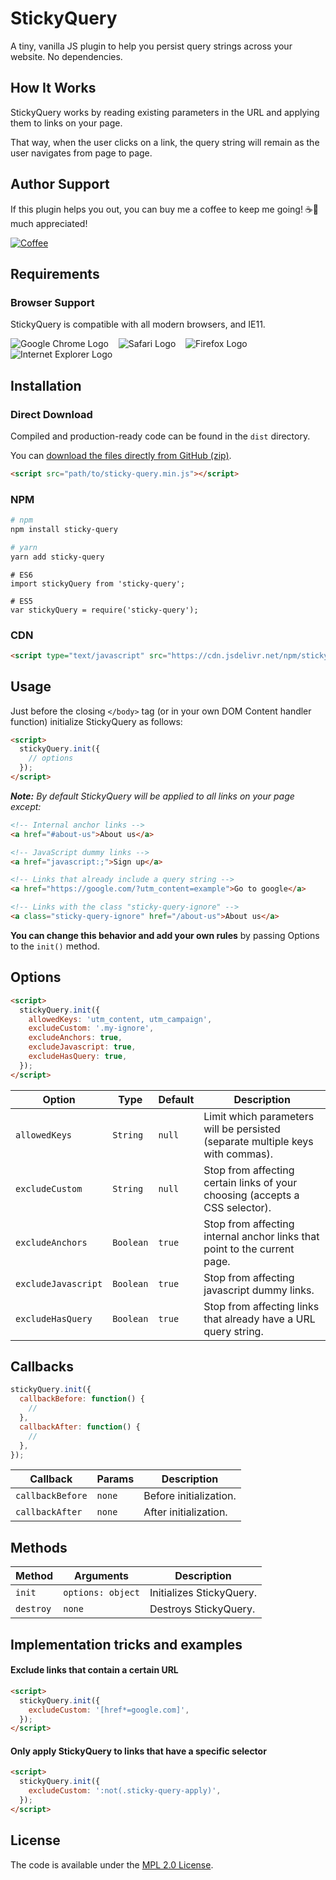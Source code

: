 # StickyQuery

A tiny, vanilla JS plugin to help you persist query strings across your website. No dependencies.

## How It Works

StickyQuery works by reading existing parameters in the URL and applying them to links on your page.

That way, when the user clicks on a link, the query string will remain as the user navigates from page to page.

## Author Support

If this plugin helps you out, you can buy me a coffee to keep me going! ☕🙂 much appreciated!

[![Coffee][buy-me-a-coffee-logo]](https://buymeacoff.ee/interactiveRob)

## Requirements

### Browser Support

StickyQuery is compatible with all modern browsers, and IE11. <br/>

![Google Chrome Logo][google-chrome-logo]&nbsp;&nbsp;&nbsp;
![Safari Logo][safari-logo]&nbsp;&nbsp;&nbsp;
![Firefox Logo][firefox-logo]&nbsp;&nbsp;&nbsp;
![Internet Explorer Logo][internet-explorer-logo]&nbsp;&nbsp;&nbsp;

## Installation

### Direct Download

Compiled and production-ready code can be found in the `dist` directory.

You can [download the files directly from GitHub (zip)][repo-master-zip].

```html
<script src="path/to/sticky-query.min.js"></script>
```

### NPM

```bash
# npm
npm install sticky-query

# yarn
yarn add sticky-query
```

```javscript
# ES6
import stickyQuery from 'sticky-query';

# ES5
var stickyQuery = require('sticky-query');
```

### CDN

```html
<script type="text/javascript" src="https://cdn.jsdelivr.net/npm/sticky-query@1/dist/sticky-query.min.js"></script> 
```

## Usage
Just before the closing `</body>` tag (or in your own DOM Content handler function) initialize StickyQuery as follows:

```html
<script>
  stickyQuery.init({
    // options
  });
</script>
```

**_Note:_** _By default StickyQuery will be applied to all links on your page except:_

```html
<!-- Internal anchor links -->
<a href="#about-us">About us</a>

<!-- JavaScript dummy links -->
<a href="javascript:;">Sign up</a>

<!-- Links that already include a query string -->
<a href="https://google.com/?utm_content=example">Go to google</a>

<!-- Links with the class "sticky-query-ignore" -->
<a class="sticky-query-ignore" href="/about-us">About us</a>
```

**You can change this behavior and add your own rules** by passing Options to the `init()` method.

## Options

```html
<script>
  stickyQuery.init({
    allowedKeys: 'utm_content, utm_campaign',
    excludeCustom: '.my-ignore',
    excludeAnchors: true,
    excludeJavascript: true,
    excludeHasQuery: true,
  });
</script>
```

| Option              | Type      | Default | Description                                                                    |
| ------------------- | --------- | ------- | -------------------------------------------------------------------------      |
| `allowedKeys`       | `String`  | `null`  | Limit which parameters will be persisted (separate multiple keys with commas). |
| `excludeCustom`     | `String`  | `null`  | Stop from affecting certain links of your choosing (accepts a CSS selector).   |
| `excludeAnchors`    | `Boolean` | `true`  | Stop from affecting internal anchor links that point to the current page.      |
| `excludeJavascript` | `Boolean` | `true`  | Stop from affecting javascript dummy links.                                    |
| `excludeHasQuery`   | `Boolean` | `true`  | Stop from affecting links that already have a URL query string.                |

## Callbacks

```javascript
stickyQuery.init({
  callbackBefore: function() {
    //
  },
  callbackAfter: function() {
    //
  },
});
```

| Callback         | Params | Description            |
| ---------------- | ------ | ---------------------- |
| `callbackBefore` | `none` | Before initialization. |
| `callbackAfter`  | `none` | After initialization.  |

## Methods

| Method    | Arguments         | Description              |
| --------- | ----------------- | ------------------------ |
| `init`    | `options: object` | Initializes StickyQuery. |
| `destroy` | `none`            | Destroys StickyQuery.    |

## Implementation tricks and examples

#### Exclude links that contain a certain URL

```html
<script>
  stickyQuery.init({
    excludeCustom: '[href*=google.com]',
  });
</script>
```

#### Only apply StickyQuery to links that have a specific selector

```html
<script>
  stickyQuery.init({
    excludeCustom: ':not(.sticky-query-apply)',
  });
</script>
```

## License

The code is available under the [MPL 2.0 License](LICENSE.md).

[google-chrome-logo]: https://cdnjs.cloudflare.com/ajax/libs/browser-logos/58.1.3/chrome/chrome_32x32.png
[safari-logo]: https://cdnjs.cloudflare.com/ajax/libs/browser-logos/58.1.3/safari/safari_32x32.png
[firefox-logo]: https://cdnjs.cloudflare.com/ajax/libs/browser-logos/58.1.3/firefox/firefox_32x32.png
[internet-explorer-logo]: https://cdnjs.cloudflare.com/ajax/libs/browser-logos/58.1.3/archive/internet-explorer_9-11/internet-explorer_9-11_32x32.png
[buy-me-a-coffee-logo]: https://www.buymeacoffee.com/assets/img/custom_images/orange_img.png
[repo-master-zip]: https://github.com/interactiveRob/sticky-query/archive/master.zip
